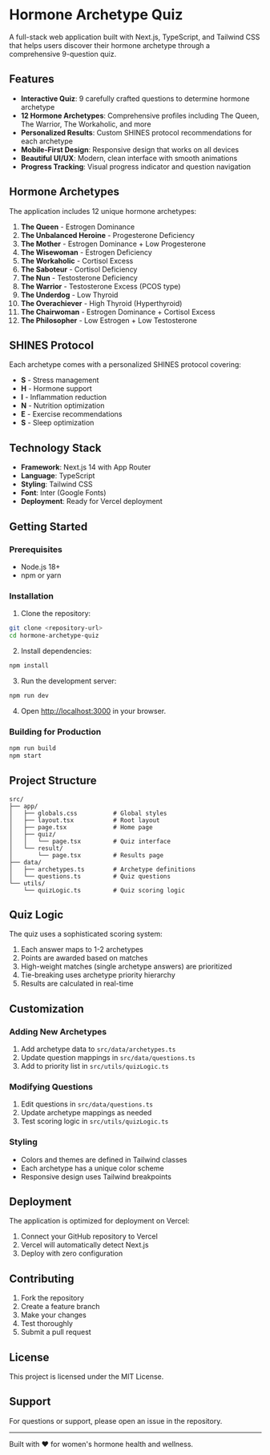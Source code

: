 # Hormone Archetype Quiz

A full-stack web application built with Next.js, TypeScript, and Tailwind CSS that helps users discover their hormone archetype through a comprehensive 9-question quiz.

## Features

- **Interactive Quiz**: 9 carefully crafted questions to determine hormone archetype
- **12 Hormone Archetypes**: Comprehensive profiles including The Queen, The Warrior, The Workaholic, and more
- **Personalized Results**: Custom SHINES protocol recommendations for each archetype
- **Mobile-First Design**: Responsive design that works on all devices
- **Beautiful UI/UX**: Modern, clean interface with smooth animations
- **Progress Tracking**: Visual progress indicator and question navigation

## Hormone Archetypes

The application includes 12 unique hormone archetypes:

1. **The Queen** - Estrogen Dominance
2. **The Unbalanced Heroine** - Progesterone Deficiency
3. **The Mother** - Estrogen Dominance + Low Progesterone
4. **The Wisewoman** - Estrogen Deficiency
5. **The Workaholic** - Cortisol Excess
6. **The Saboteur** - Cortisol Deficiency
7. **The Nun** - Testosterone Deficiency
8. **The Warrior** - Testosterone Excess (PCOS type)
9. **The Underdog** - Low Thyroid
10. **The Overachiever** - High Thyroid (Hyperthyroid)
11. **The Chairwoman** - Estrogen Dominance + Cortisol Excess
12. **The Philosopher** - Low Estrogen + Low Testosterone

## SHINES Protocol

Each archetype comes with a personalized SHINES protocol covering:

- **S** - Stress management
- **H** - Hormone support
- **I** - Inflammation reduction
- **N** - Nutrition optimization
- **E** - Exercise recommendations
- **S** - Sleep optimization

## Technology Stack

- **Framework**: Next.js 14 with App Router
- **Language**: TypeScript
- **Styling**: Tailwind CSS
- **Font**: Inter (Google Fonts)
- **Deployment**: Ready for Vercel deployment

## Getting Started

### Prerequisites

- Node.js 18+ 
- npm or yarn

### Installation

1. Clone the repository:
```bash
git clone <repository-url>
cd hormone-archetype-quiz
```

2. Install dependencies:
```bash
npm install
```

3. Run the development server:
```bash
npm run dev
```

4. Open [http://localhost:3000](http://localhost:3000) in your browser.

### Building for Production

```bash
npm run build
npm start
```

## Project Structure

```
src/
├── app/
│   ├── globals.css          # Global styles
│   ├── layout.tsx           # Root layout
│   ├── page.tsx             # Home page
│   ├── quiz/
│   │   └── page.tsx         # Quiz interface
│   └── result/
│       └── page.tsx         # Results page
├── data/
│   ├── archetypes.ts        # Archetype definitions
│   └── questions.ts         # Quiz questions
└── utils/
    └── quizLogic.ts         # Quiz scoring logic
```

## Quiz Logic

The quiz uses a sophisticated scoring system:

1. Each answer maps to 1-2 archetypes
2. Points are awarded based on matches
3. High-weight matches (single archetype answers) are prioritized
4. Tie-breaking uses archetype priority hierarchy
5. Results are calculated in real-time

## Customization

### Adding New Archetypes

1. Add archetype data to `src/data/archetypes.ts`
2. Update question mappings in `src/data/questions.ts`
3. Add to priority list in `src/utils/quizLogic.ts`

### Modifying Questions

1. Edit questions in `src/data/questions.ts`
2. Update archetype mappings as needed
3. Test scoring logic in `src/utils/quizLogic.ts`

### Styling

- Colors and themes are defined in Tailwind classes
- Each archetype has a unique color scheme
- Responsive design uses Tailwind breakpoints

## Deployment

The application is optimized for deployment on Vercel:

1. Connect your GitHub repository to Vercel
2. Vercel will automatically detect Next.js
3. Deploy with zero configuration

## Contributing

1. Fork the repository
2. Create a feature branch
3. Make your changes
4. Test thoroughly
5. Submit a pull request

## License

This project is licensed under the MIT License.

## Support

For questions or support, please open an issue in the repository.

---

Built with ❤️ for women's hormone health and wellness.
